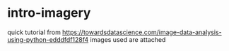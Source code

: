 # intro-imagery
quick tutorial from https://towardsdatascience.com/image-data-analysis-using-python-edddfdf128f4
images used are attached
